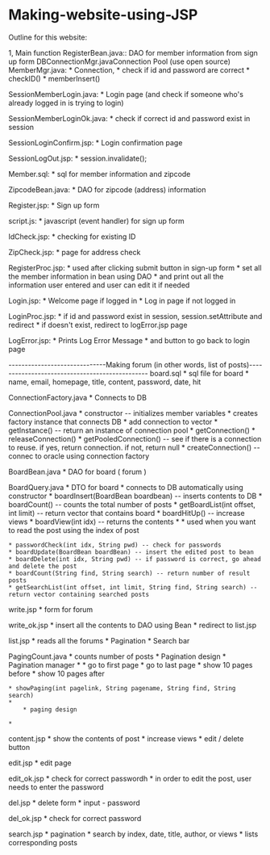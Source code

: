 # Making-website-using-JSP

Outline for this website:

1, Main function
RegisterBean.java::
      DAO for member information from sign up form DBConnectionMgr.javaConnection Pool (use open source)
MemberMgr.java:
	* Connection, 
	* check if id and password are correct
	* checkID()
	* memberInsert()

SessionMemberLogin.java:
	* Login page (and check if someone who's already logged in is trying to login)

SessionMemberLoginOk.java:
	* check if correct id and password exist in session

SessionLoginConfirm.jsp:
	* Login confirmation page

SessionLogOut.jsp:
	* session.invalidate();

Member.sql:
	* sql for member information and zipcode 

ZipcodeBean.java:
	* DAO for zipcode (address) information

Register.jsp:
	* Sign up form

script.js:
	* javascript (event handler) for sign up form 

IdCheck.jsp:
	* checking for existing ID

ZipCheck.jsp:
	* page for address check

RegisterProc.jsp:
	* used after clicking submit button in sign-up form
	* set all the member information in bean using DAO
	* and print out all the information user entered and user can edit it if needed

Login.jsp:
	* Welcome page if logged in
	* Log in page if not logged in

LoginProc.jsp:
	* if id and password exist in session, session.setAttribute and redirect
	* if doesn't exist, redirect to logError.jsp page

LogError.jsp:
	* Prints Log Error Message
	* and button to go back to login page


------------------------------Making forum (in other words, list of posts)-----------------------------------------------
board.sql
	* sql file for board
	* name, email, homepage, title, content, password, date, hit

ConnectionFactory.java
	* Connects to DB

ConnectionPool.java
	* constructor -- initializes member variables
	* creates factory instance that connects DB
	* add connection to vector
	* getInstance() -- return an instance of connection pool
	* getConnection() 
	* releaseConnection()
	* getPooledConnection() -- see if there is a connection to reuse. if yes, return connection. if not, return null
	* createConnection() -- connec to oracle using connection factory

BoardBean.java
	* DAO for board ( forum )

BoardQuery.java
	* DTO for board
	* connects to DB automatically using constructor
	* boardInsert(BoardBean boardbean) -- inserts contents to DB
	* boardCount() -- counts the total number of posts
	* getBoardList(int offset, int limit) -- return vector that contains board
	* boardHitUp() -- increase views
	* boardView(int idx) -- returns the contents
	* 
		* used when you want to read the post using the index of post

	* passwordCheck(int idx, String pwd) -- check for passwords
	* boardUpdate(BoardBean boardBean) -- insert the edited post to bean
	* boardDelete(int idx, String pwd) -- if password is correct, go ahead and delete the post
	* boardCount(String find, String search) -- return number of result posts
	* getSearchList(int offset, int limit, String find, String search) -- return vector containing searched posts

write.jsp
	* form for forum

write_ok.jsp
	* insert all the contents to DAO using Bean
	* redirect to list.jsp

list.jsp
	* reads all the forums
	* Pagination
	* Search bar

PagingCount.java
	* counts number of posts
	* Pagination design
	* Pagination manager
	* 
		* go to first page
		* go to last page
		* show 10 pages before
		* show 10 pages after

	* showPaging(int pagelink, String pagename, String find, String search)
	* 
		* paging design

	* 


content.jsp
	* show the contents of post
	* increase views
	* edit / delete button

edit.jsp
	* edit page

edit_ok.jsp
	* check for correct passwordh
	* in order to edit the post, user needs to enter the password

del.jsp
	* delete form
	* input - password

del_ok.jsp
	* check for correct password

search.jsp
	* pagination
	* search by index, date, title, author, or views
	* lists corresponding posts





